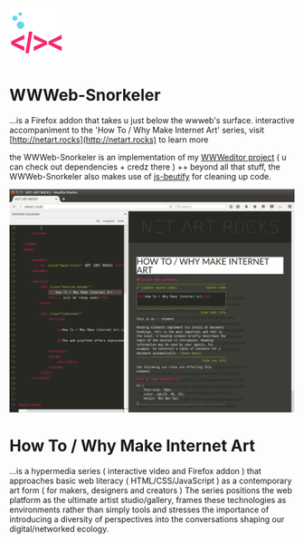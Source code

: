 ![](src/data/icons/icon-96.png)

# WWWeb-Snorkeler 

...is a Firefox addon that takes u just below the wwweb's surface. interactive accompaniment to the 'How To / Why Make Internet Art' series, visit [http://netart.rocks](http://netart.rocks) to learn more

the WWWeb-Snorkeler is an implementation of my [WWWeditor project](https://github.com/nbriz/WWWEditor) ( u can check out dependencies + credz there ) ++ beyond all that stuff, the WWWeb-Snorkeler also makes use of [js-beutify](https://github.com/beautify-web/js-beautify) for cleaning up code.

![](screen-shot.png)

# How To / Why Make Internet Art

...is a hypermedia series ( interactive video and Firefox addon ) that approaches basic web literacy ( HTML/CSS/JavaScript ) as a contemporary art form ( for makers, designers and creators ) The series positions the web platform as the ultimate artist studio/gallery, frames these technologies as environments rather than simply tools and stresses the importance of introducing a diversity of perspectives into the conversations shaping our digital/networked ecology.
